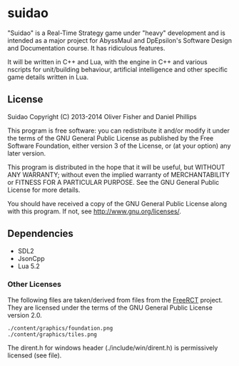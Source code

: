 suidao
======

"Suidao" is a Real-Time Strategy game under "heavy" development and is
intended as a major project for AbyssMaul and DpEpsilon's Software
Design and Documentation course. It has ridiculous features.

It will be written in C++ and Lua, with the engine in C++ and various
nscripts for unit/building behaviour, artificial intelligence and other
specific game details written in Lua.

License
-------

Suidao Copyright (C) 2013-2014  Oliver Fisher and Daniel Phillips

This program is free software: you can redistribute it and/or modify
it under the terms of the GNU General Public License as published by
the Free Software Foundation, either version 3 of the License, or
(at your option) any later version.

This program is distributed in the hope that it will be useful,
but WITHOUT ANY WARRANTY; without even the implied warranty of
MERCHANTABILITY or FITNESS FOR A PARTICULAR PURPOSE.  See the
GNU General Public License for more details.

You should have received a copy of the GNU General Public License
along with this program.  If not, see <http://www.gnu.org/licenses/>.

Dependencies
------------

- SDL2
- JsonCpp
- Lua 5.2

### Other Licenses ###

The following files are taken/derived from files from the
[FreeRCT](https://code.google.com/p/freerct/) project. They are
licensed under the terms of the GNU General Public License
version 2.0.

    ./content/graphics/foundation.png
    ./content/graphics/tiles.png

The dirent.h for windows header (./include/win/dirent.h) is
permissively licensed (see file).
